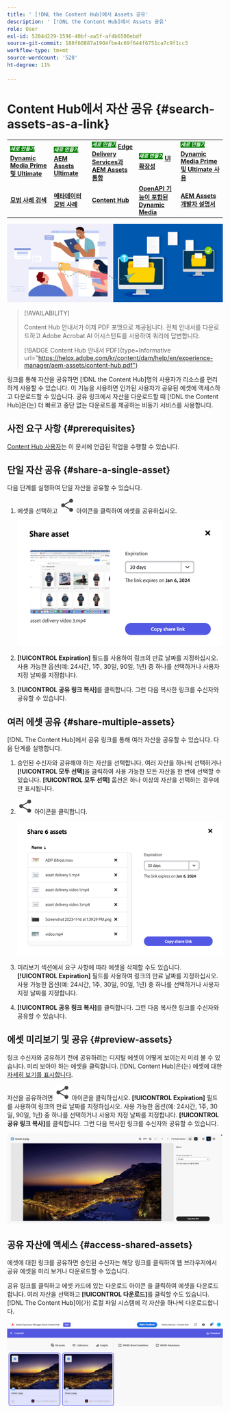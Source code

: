 ```yaml
---
title: ' [!DNL the Content Hub]에서 Assets 공유'
description: ' [!DNL the Content Hub]에서 Assets 공유'
role: User
exl-id: 5284d229-1596-40bf-aa5f-af4b6500ebdf
source-git-commit: 188f60887a1904fbe4c69f644f6751ca7c9f1cc3
workflow-type: tm+mt
source-wordcount: '528'
ht-degree: 11%

---
```


# Content Hub에서 자산 공유 {#search-assets-as-a-link}

<table>
    <tr>
        <td>
            <sup style= "background-color:#008000; color:#FFFFFF; font-weight:bold"><i>새로 만들기</i></sup> <a href="/help/assets/dynamic-media/dm-prime-ultimate.md"><b>Dynamic Media Prime 및 Ultimate</b></a>
        </td>
        <td>
            <sup style= "background-color:#008000; color:#FFFFFF; font-weight:bold"><i>새로 만들기</i></sup> <a href="/help/assets/assets-ultimate-overview.md"><b>AEM Assets Ultimate</b></a>
        </td>
        <td>
            <sup style= "background-color:#008000; color:#FFFFFF; font-weight:bold"><i>새로 만들기</i></sup> <a href="/help/assets/integrate-aem-assets-edge-delivery-services.md"><b>Edge Delivery Services과 AEM Assets 통합</b></a>
        </td>
        <td>
            <sup style= "background-color:#008000; color:#FFFFFF; font-weight:bold"><i>새로 만들기</i></sup> <a href="/help/assets/aem-assets-view-ui-extensibility.md"><b>UI 확장성</b></a>
        </td>
          <td>
            <sup style= "background-color:#008000; color:#FFFFFF; font-weight:bold"><i>새로 만들기</i></sup> <a href="/help/assets/dynamic-media/enable-dynamic-media-prime-and-ultimate.md"><b>Dynamic Media Prime 및 Ultimate 사용</b></a>
        </td>
    </tr>
    <tr>
        <td>
            <a href="/help/assets/search-best-practices.md"><b>모범 사례 검색</b></a>
        </td>
        <td>
            <a href="/help/assets/metadata-best-practices.md"><b>메타데이터 모범 사례</b></a>
        </td>
        <td>
            <a href="/help/assets/product-overview.md"><b>Content Hub</b></a>
        </td>
        <td>
            <a href="/help/assets/dynamic-media-open-apis-overview.md"><b>OpenAPI 기능이 포함된 Dynamic Media</b></a>
        </td>
        <td>
            <a href="https://developer.adobe.com/experience-cloud/experience-manager-apis/"><b>AEM Assets 개발자 설명서</b></a>
        </td>
    </tr>
</table>

![자산 배너 이미지 공유](assets/share-assets-banner.png)

>[!AVAILABILITY]
>
>Content Hub 안내서가 이제 PDF 포맷으로 제공됩니다. 전체 안내서를 다운로드하고 Adobe Acrobat AI 어시스턴트를 사용하여 쿼리에 답변합니다.
>
>[!BADGE Content Hub 안내서 PDF]{type=Informative url="https://helpx.adobe.com/kr/content/dam/help/en/experience-manager/aem-assets/content-hub.pdf"}

링크를 통해 자산을 공유하면 [!DNL the Content Hub]명의 사용자가 리소스를 편리하게 사용할 수 있습니다. 이 기능을 사용하면 인가된 사용자가 공유된 에셋에 액세스하고 다운로드할 수 있습니다. 공유 링크에서 자산을 다운로드할 때 [!DNL the Content Hub]은(는) 더 빠르고 중단 없는 다운로드를 제공하는 비동기 서비스를 사용합니다.

## 사전 요구 사항 {#prerequisites}

[Content Hub 사용자](deploy-content-hub.md#onboard-content-hub-users)는 이 문서에 언급된 작업을 수행할 수 있습니다.

## 단일 자산 공유 {#share-a-single-asset}

다음 단계를 실행하여 단일 자산을 공유할 수 있습니다.

1. 에셋을 선택하고 ![공유 아이콘](assets/share.svg) 아이콘을 클릭하여 에셋을 공유하십시오.

   ![단일 자산 공유](assets/sharing-single-asset.png)

1. **[!UICONTROL Expiration]** 필드를 사용하여 링크의 만료 날짜를 지정하십시오. 사용 가능한 옵션(예: 24시간, 1주, 30일, 90일, 1년) 중 하나를 선택하거나 사용자 지정 날짜를 지정합니다.

1. **[!UICONTROL 공유 링크 복사]**&#x200B;를 클릭합니다. 그런 다음 복사한 링크를 수신자와 공유할 수 있습니다.

## 여러 에셋 공유 {#share-multiple-assets}

[!DNL The Content Hub]에서 공유 링크를 통해 여러 자산을 공유할 수 있습니다. 다음 단계를 실행합니다.

1. 승인된 수신자와 공유해야 하는 자산을 선택합니다. 여러 자산을 하나씩 선택하거나 **[!UICONTROL 모두 선택]**&#x200B;을 클릭하여 사용 가능한 모든 자산을 한 번에 선택할 수 있습니다. **[!UICONTROL 모두 선택]** 옵션은 하나 이상의 자산을 선택하는 경우에만 표시됩니다.

1. ![공유 아이콘](assets/share.svg) 아이콘을 클릭합니다.

   ![여러 자산 공유](assets/sharing-multiple-assets.png)

1. 미리보기 섹션에서 요구 사항에 따라 에셋을 삭제할 수도 있습니다. **[!UICONTROL Expiration]** 필드를 사용하여 링크의 만료 날짜를 지정하십시오. 사용 가능한 옵션(예: 24시간, 1주, 30일, 90일, 1년) 중 하나를 선택하거나 사용자 지정 날짜를 지정합니다.

1. **[!UICONTROL 공유 링크 복사]**&#x200B;를 클릭합니다. 그런 다음 복사한 링크를 수신자와 공유할 수 있습니다.

## 에셋 미리보기 및 공유 {#preview-assets}

링크 수신자와 공유하기 전에 공유하려는 디지털 에셋이 어떻게 보이는지 미리 볼 수 있습니다. 미리 보아야 하는 에셋을 클릭합니다. [!DNL Content Hub]은(는) 에셋에 대한 [자세히 보기를 표시합니다](asset-properties-content-hub.md).

자산을 공유하려면 ![공유 아이콘](assets/share.svg) 아이콘을 클릭하십시오. **[!UICONTROL Expiration]** 필드를 사용하여 링크의 만료 날짜를 지정하십시오. 사용 가능한 옵션(예: 24시간, 1주, 30일, 90일, 1년) 중 하나를 선택하거나 사용자 지정 날짜를 지정합니다. **[!UICONTROL 공유 링크 복사]**&#x200B;를 클릭합니다. 그런 다음 복사한 링크를 수신자와 공유할 수 있습니다.

![Content Hub에서 에셋 미리 보기](assets/preview-assets-content-hub.png)

## 공유 자산에 액세스 {#access-shared-assets}

에셋에 대한 링크를 공유하면 승인된 수신자는 해당 링크를 클릭하여 웹 브라우저에서 공유 에셋을 미리 보거나 다운로드할 수 있습니다.

공유 링크를 클릭하고 에셋 카드에 있는 다운로드 아이콘 을 클릭하여 에셋을 다운로드합니다.  여러 자산을 선택하고 **[!UICONTROL 다운로드]**&#x200B;를 클릭할 수도 있습니다. <!--You can either download original assets or Original+Renditions of an asset.--> [!DNL The Content Hub]이(가) 로컬 파일 시스템에 각 자산을 하나씩 다운로드합니다.

![공유 링크에 액세스](assets/content-hub-access-shared-links.png)

